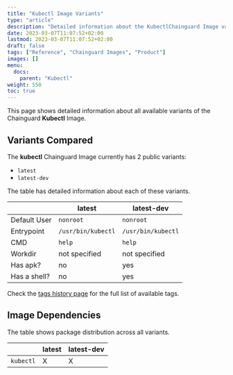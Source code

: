 ```yaml
---
title: "Kubectl Image Variants"
type: "article"
description: "Detailed information about the KubectlChainguard Image variants"
date: 2023-03-07T11:07:52+02:00
lastmod: 2023-03-07T11:07:52+02:00
draft: false
tags: ["Reference", "Chainguard Images", "Product"]
images: []
menu:
  docs:
    parent: "Kubectl"
weight: 550
toc: true
---
```


This page shows detailed information about all available variants of the Chainguard **Kubectl** Image.

## Variants Compared
The **kubectl** Chainguard Image currently has 2 public variants: 

- `latest`
- `latest-dev`

The table has detailed information about each of these variants.

|              | latest             | latest-dev         |
|--------------|--------------------|--------------------|
| Default User | `nonroot`          | `nonroot`          |
| Entrypoint   | `/usr/bin/kubectl` | `/usr/bin/kubectl` |
| CMD          | `help`             | `help`             |
| Workdir      | not specified      | not specified      |
| Has apk?     | no                 | yes                |
| Has a shell? | no                 | yes                |

Check the [tags history page](/chainguard/chainguard-images/reference/kubectl/tags_history/) for the full list of available tags.
## Image Dependencies
The table shows package distribution across all variants.

|           | latest | latest-dev |
|-----------|--------|------------|
| `kubectl` | X      | X          |
